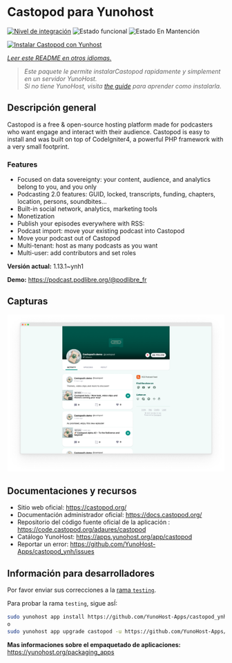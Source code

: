 <!--
Este archivo README esta generado automaticamente<https://github.com/YunoHost/apps/tree/master/tools/readme_generator>
No se debe editar a mano.
-->

# Castopod para Yunohost

[![Nivel de integración](https://apps.yunohost.org/badge/integration/castopod)](https://ci-apps.yunohost.org/ci/apps/castopod/)
![Estado funcional](https://apps.yunohost.org/badge/state/castopod)
![Estado En Mantención](https://apps.yunohost.org/badge/maintained/castopod)

[![Instalar Castopod con Yunhost](https://install-app.yunohost.org/install-with-yunohost.svg)](https://install-app.yunohost.org/?app=castopod)

*[Leer este README en otros idiomas.](./ALL_README.md)*

> *Este paquete le permite instalarCastopod rapidamente y simplement en un servidor YunoHost.*  
> *Si no tiene YunoHost, visita [the guide](https://yunohost.org/install) para aprender como instalarla.*

## Descripción general

Castopod is a free & open-source hosting platform made for podcasters who want engage and interact with their audience.
Castopod is easy to install and was built on top of CodeIgniter4, a powerful PHP framework with a very small footprint.


### Features

- Focused on data sovereignty: your content, audience, and analytics belong to you, and you only
- Podcasting 2.0 features: GUID, locked, transcripts, funding, chapters, location, persons, soundbites…
- Built-in social network, analytics, marketing tools
- Monetization
- Publish your episodes everywhere with RSS:
- Podcast import: move your existing podcast into Castopod
- Move your podcast out of Castopod
- Multi-tenant: host as many podcasts as you want
- Multi-user: add contributors and set roles

**Versión actual:** 1.13.1~ynh1

**Demo:** <https://podcast.podlibre.org/@podlibre_fr>

## Capturas

![Captura de Castopod](./doc/screenshots/screenshot.png)

## Documentaciones y recursos

- Sitio web oficial: <https://castopod.org/>
- Documentación administrador oficial: <https://docs.castopod.org/>
- Repositorio del código fuente oficial de la aplicación : <https://code.castopod.org/adaures/castopod>
- Catálogo YunoHost: <https://apps.yunohost.org/app/castopod>
- Reportar un error: <https://github.com/YunoHost-Apps/castopod_ynh/issues>

## Información para desarrolladores

Por favor enviar sus correcciones a la [rama `testing`](https://github.com/YunoHost-Apps/castopod_ynh/tree/testing).

Para probar la rama `testing`, sigue asÍ:

```bash
sudo yunohost app install https://github.com/YunoHost-Apps/castopod_ynh/tree/testing --debug
o
sudo yunohost app upgrade castopod -u https://github.com/YunoHost-Apps/castopod_ynh/tree/testing --debug
```

**Mas informaciones sobre el empaquetado de aplicaciones:** <https://yunohost.org/packaging_apps>
